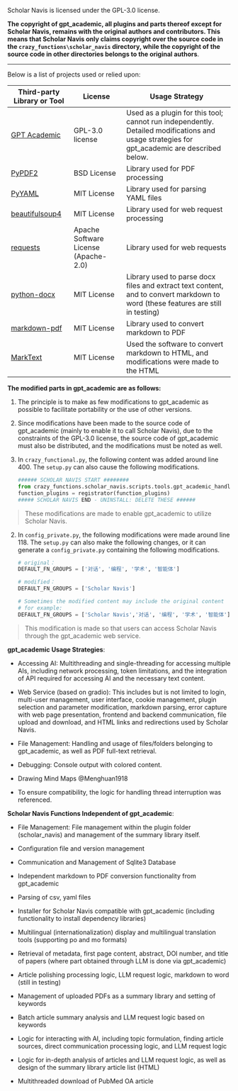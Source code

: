 Scholar Navis is licensed under the GPL-3.0 license.

**The copyright of gpt_academic, all plugins and parts thereof except for Scholar Navis, remains with the original authors and contributors. This means that Scholar Navis only claims copyright over the source code in the `crazy_functions\scholar_navis` directory, while the copyright of the source code in other directories belongs to the original authors**.

----------------------------

Below is a list of projects used or relied upon:

| Third-party Library or Tool                                                             | License                              | Usage Strategy                                                                                                                              |
| --------------------------------------------------------------------------------------- | ------------------------------------ | ------------------------------------------------------------------------------------------------------------------------------------------- |
| <a href="https://github.com/binary-husky/gpt_academic" target="_blank">GPT Academic</a> | GPL-3.0 license                      | Used as a plugin for this tool; cannot run independently. Detailed modifications and usage strategies for gpt_academic are described below. |
| <a href="https://pypi.org/project/PyPDF2/" target="_blank">PyPDF2</a>                   | BSD License                          | Library used for PDF processing                                                                                                             |
| <a href="https://pypi.org/project/PyYAML" target="_blank">PyYAML</a>                    | MIT License                          | Library used for parsing YAML files                                                                                                         |
| <a href="https://pypi.org/project/beautifulsoup4" target="_blank">beautifulsoup4</a>    | MIT License                          | Library used for web request processing                                                                                                     |
| <a href="https://pypi.org/project/requests/" target="_blank">requests</a>               | Apache Software License (Apache-2.0) | Library used for web requests                                                                                                               |
| <a href="https://pypi.org/project/python-docx" target="_blank">python-docx</a>          | MIT License                          | Library used to parse docx files and extract text content, and to convert markdown to word (these features are still in testing)            |
| <a href="https://pypi.org/project/markdown-pdf/" target="_blank">markdown-pdf</a>       | MIT License                          | Library used to convert markdown to PDF                                                                                                     |
| <a href="https://github.com/marktext/marktext" target="_blank">MarkText</a>             | MIT License                          | Used the software to convert markdown to HTML, and modifications were made to the HTML                                                      |

**The modified parts in gpt_academic are as follows:**

1. The principle is to make as few modifications to gpt_academic as possible to facilitate portability or the use of other versions.

2. Since modifications have been made to the source code of gpt_academic (mainly to enable it to call Scholar Navis), due to the constraints of the GPL-3.0 license, the source code of gpt_academic must also be distributed, and the modifications must be noted as well.

3. In `crazy_functional.py`, the following content was added around line 400. The `setup.py` can also cause the following modifications.
   
   ```python
   ###### SCHOLAR NAVIS START ########
   from crazy_functions.scholar_navis.scripts.tools.gpt_academic_handler import registrator
   function_plugins = registrator(function_plugins)
   ##### SCHOLAR NAVIS END - UNINSTALL: DELETE THESE ######
   ```

> These modifications are made to enable gpt_academic to utilize Scholar Navis.

2. In `config_private.py`, the following modifications were made around line 118. The `setup.py` can also make the following changes, or it can generate a `config_private.py` containing the following modifications.
   
   ```python
   # original：
   DEFAULT_FN_GROUPS = ['对话', '编程', '学术', '智能体']
   
   # modified：
   DEFAULT_FN_GROUPS = ['Scholar Navis']
   
   # Sometimes the modified content may include the original content
   # for example:
   DEFAULT_FN_GROUPS = ['Scholar Navis','对话', '编程', '学术', '智能体']
   ```

> This modification is made so that users can access Scholar Navis through the gpt_academic web service.

**gpt_academic Usage Strategies**:

- Accessing AI: Multithreading and single-threading for accessing multiple AIs, including network processing, token limitations, and the integration of API required for accessing AI and the necessary text content.

- Web Service (based on gradio): This includes but is not limited to login, multi-user management, user interface, cookie management, plugin selection and parameter modification, markdown parsing, error capture with web page presentation, frontend and backend communication, file upload and download, and HTML links and redirections used by Scholar Navis.

- File Management: Handling and usage of files/folders belonging to gpt_academic, as well as PDF full-text retrieval.

- Debugging: Console output with colored content.

- Drawing Mind Maps @Menghuan1918

- To ensure compatibility, the logic for handling thread interruption was referenced.

**Scholar Navis Functions Independent of gpt_academic**:

- File Management: File management within the plugin folder (scholar_navis) and management of the summary library itself.

- Configuration file and version management

- Communication and Management of Sqlite3 Database

- Independent markdown to PDF conversion functionality from gpt_academic

- Parsing of csv, yaml files

- Installer for Scholar Navis compatible with gpt_academic (including functionality to install dependency libraries)

- Multilingual (internationalization) display and multilingual translation tools (supporting po and mo formats)

- Retrieval of metadata, first page content, abstract, DOI number, and title of papers (where part obtained through LLM is done via gpt_academic)

- Article polishing processing logic, LLM request logic, markdown to word (still in testing)

- Management of uploaded PDFs as a summary library and setting of keywords

- Batch article summary analysis and LLM request logic based on keywords

- Logic for interacting with AI, including topic formulation, finding article sources, direct communication processing logic, and LLM request logic

- Logic for in-depth analysis of articles and LLM request logic, as well as design of the summary library article list (HTML)

- Multithreaded download of PubMed OA article
